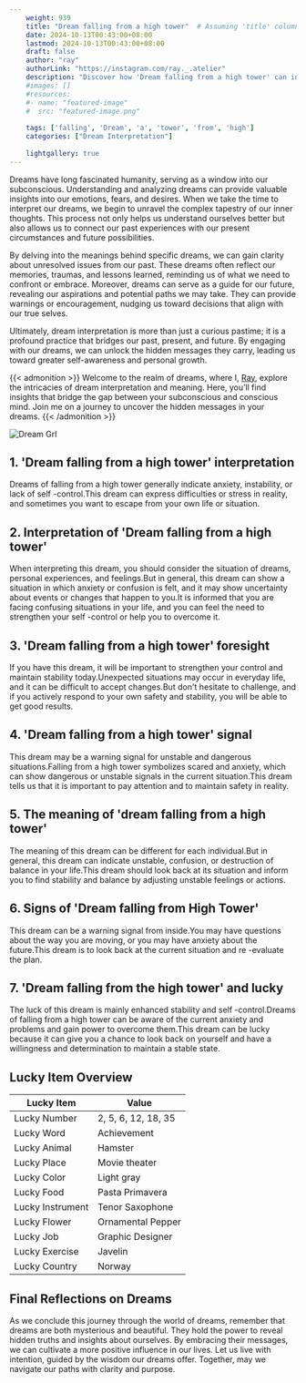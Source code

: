 ```yaml
---
    weight: 939
    title: "Dream falling from a high tower"  # Assuming 'title' column exists
    date: 2024-10-13T00:43:00+08:00
    lastmod: 2024-10-13T00:43:00+08:00
    draft: false
    author: "ray"
    authorLink: "https://instagram.com/ray._.atelier"
    description: "Discover how 'Dream falling from a high tower' can interpret your future and uncover its significant meanings in your life."
    #images: []
    #resources:
    #- name: "featured-image"
    #  src: "featured-image.png"
    
    tags: ['falling', 'Dream', 'a', 'tower', 'from', 'high']
    categories: ["Dream Interpretation"]
    
    lightgallery: true
---
```

    
Dreams have long fascinated humanity, serving as a window into our subconscious. Understanding and analyzing dreams can provide valuable insights into our emotions, fears, and desires. When we take the time to interpret our dreams, we begin to unravel the complex tapestry of our inner thoughts. This process not only helps us understand ourselves better but also allows us to connect our past experiences with our present circumstances and future possibilities.

By delving into the meanings behind specific dreams, we can gain clarity about unresolved issues from our past. These dreams often reflect our memories, traumas, and lessons learned, reminding us of what we need to confront or embrace. Moreover, dreams can serve as a guide for our future, revealing our aspirations and potential paths we may take. They can provide warnings or encouragement, nudging us toward decisions that align with our true selves.

Ultimately, dream interpretation is more than just a curious pastime; it is a profound practice that bridges our past, present, and future. By engaging with our dreams, we can unlock the hidden messages they carry, leading us toward greater self-awareness and personal growth.

{{< admonition >}}
Welcome to the realm of dreams, where I, [Ray](https://instagram.com/ray._.atelier), explore the intricacies of dream interpretation and meaning. Here, you’ll find insights that bridge the gap between your subconscious and conscious mind. Join me on a journey to uncover the hidden messages in your dreams.
{{< /admonition >}}

![Dream Grl](https://cdn.pixabay.com/photo/2017/11/02/03/35/gothic-2910057_1280.jpg "Dream Grl")

## 1. 'Dream falling from a high tower' interpretation
Dreams of falling from a high tower generally indicate anxiety, instability, or lack of self -control.This dream can express difficulties or stress in reality, and sometimes you want to escape from your own life or situation.

## 2. Interpretation of 'Dream falling from a high tower'
When interpreting this dream, you should consider the situation of dreams, personal experiences, and feelings.But in general, this dream can show a situation in which anxiety or confusion is felt, and it may show uncertainty about events or changes that happen to you.It is informed that you are facing confusing situations in your life, and you can feel the need to strengthen your self -control or help you to overcome it.

## 3. 'Dream falling from a high tower' foresight
If you have this dream, it will be important to strengthen your control and maintain stability today.Unexpected situations may occur in everyday life, and it can be difficult to accept changes.But don't hesitate to challenge, and if you actively respond to your own safety and stability, you will be able to get good results.

## 4. 'Dream falling from a high tower' signal
This dream may be a warning signal for unstable and dangerous situations.Falling from a high tower symbolizes scared and anxiety, which can show dangerous or unstable signals in the current situation.This dream tells us that it is important to pay attention and to maintain safety in reality.

## 5. The meaning of 'dream falling from a high tower'
The meaning of this dream can be different for each individual.But in general, this dream can indicate unstable, confusion, or destruction of balance in your life.This dream should look back at its situation and inform you to find stability and balance by adjusting unstable feelings or actions.

## 6. Signs of 'Dream falling from High Tower'
This dream can be a warning signal from inside.You may have questions about the way you are moving, or you may have anxiety about the future.This dream is to look back at the current situation and re -evaluate the plan.

## 7. 'Dream falling from the high tower' and lucky
The luck of this dream is mainly enhanced stability and self -control.Dreams of falling from a high tower can be aware of the current anxiety and problems and gain power to overcome them.This dream can be lucky because it can give you a chance to look back on yourself and have a willingness and determination to maintain a stable state.

## Lucky Item Overview
| Lucky Item          | Value              |
|---------------|--------------------|
| Lucky Number        | 2, 5, 6, 12, 18, 35  |
| Lucky Word          | Achievement |
| Lucky Animal        | Hamster |
| Lucky Place         | Movie theater     |
| Lucky Color         | Light gray     |
| Lucky Food          | Pasta Primavera      |
| Lucky Instrument    | Tenor Saxophone |
| Lucky Flower        | Ornamental Pepper    |
| Lucky Job           | Graphic Designer       |
| Lucky Exercise      | Javelin  |
| Lucky Country       | Norway    |


##  Final Reflections on Dreams

As we conclude this journey through the world of dreams, remember that dreams are both mysterious and beautiful. They hold the power to reveal hidden truths and insights about ourselves. By embracing their messages, we can cultivate a more positive influence in our lives. Let us live with intention, guided by the wisdom our dreams offer. Together, may we navigate our paths with clarity and purpose.
